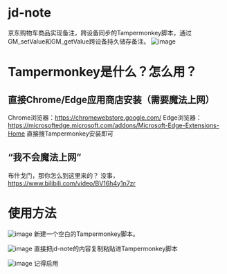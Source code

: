 # jd-note
京东购物车商品实现备注，跨设备同步的Tampermonkey脚本，通过GM_setValue和GM_getValue跨设备持久储存备注。
![image](https://github.com/user-attachments/assets/8bbeda9a-bbf8-4ff5-bdaf-5a43cdfd6488)


# Tampermonkey是什么？怎么用？
## 直接Chrome/Edge应用商店安装（需要魔法上网）
Chrome浏览器：https://chromewebstore.google.com/
Edge浏览器：https://microsoftedge.microsoft.com/addons/Microsoft-Edge-Extensions-Home
直接搜Tampermonkey安装即可
## “我不会魔法上网”
布什戈门，那你怎么到这里来的？
没事，https://www.bilibili.com/video/BV16h4y1n7zr

# 使用方法
![image](https://github.com/user-attachments/assets/27c4be80-8c54-4b55-9716-6ca277061f08)
新建一个空白的Tampermonkey脚本。

![image](https://github.com/user-attachments/assets/9f7c87c8-0350-4fa9-9238-9405e611cd6b)
直接把jd-note的内容复制粘贴进Tampermonkey脚本

![image](https://github.com/user-attachments/assets/c80e36c4-11d4-4464-a0bd-711d56714d72)
记得启用
